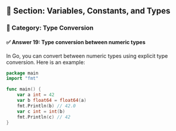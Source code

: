 ## 📘 Section: Variables, Constants, and Types  
### 🔹 Category: Type Conversion  
#### ✅ Answer 19: Type conversion between numeric types

In Go, you can convert between numeric types using explicit type conversion. Here is an example:

```go
package main
import "fmt"

func main() {
    var a int = 42
    var b float64 = float64(a)
    fmt.Println(b) // 42.0
    var c int = int(b)
    fmt.Println(c) // 42
}
```
